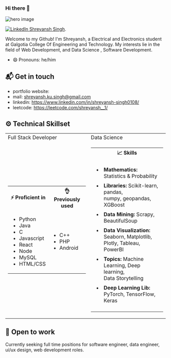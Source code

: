 ### Hi there 👋


![hero image](https://github.com/shresingh05/shresingh05/assets/118585833/aed6b9e9-da94-4281-9b3c-a82dc8b68061)

[![LinkedIn Shreyansh Singh](https://img.shields.io/badge/shresingh05-linkedin-yellow?style=for-the-badge)](https://www.linkedin.com/in/shreyansh-singh0108/).

Welcome to my Github! I'm Shreyansh, a Electrical and Electronics student at Galgotia College Of Engineering and Technology. My interests lie in the field of  Web Development, and Data Science , Software Development.

- 😄 Pronouns: he/him

## 📬 Get in touch

- portfolio website:
- mail: shreyansh.ku.singh@gmail.com
- linkedin: https://www.linkedin.com/in/shreyansh-singh0108/
- leetcode: https://leetcode.com/shreyansh__1/

## ⚙️ Technical Skillset

<!-- new code -->
<table width="100%">
        <tr>
            <td>Full Stack Developer</td>
            <td>Data Science</td>
        </tr>
        <!-- data row -->
        <tr>
            <!-- first data -->
            <td>
                <table>
                <tr>
                    <th> ⚡ Proficient in</th>
                    <th> 👌 Previously used</th>
                </tr>
                <tr>
                    <td>
                        <ul>
                            <li>Python</li>
                            <li>Java</li>
                            <li>C</li>
                            <li>Javascript</li>
                            <li>React</li>
                            <li>Node</li>
                            <li>MySQL</li>
                            <li>HTML/CSS</li>
                        </ul>
                    </td>
                    <td>
                        <ul>
                            <li>C++</li>
                            <li>PHP</li>
                            <li>Android</li>
                        </ul>
                    </td>
                </tr>
                </table>
            </td>
            <!-- second data -->
            <td>
                <table>
                <tr>
                    <th> 📈 Skills</th>
                </tr>
                <tr>
                    <td>
                        <ul>
                            <li style="padding:5px"><b>Mathematics:</b> Statistics & Probability</li>
                            <li style="padding:5px"><b>Libraries:</b> Scikit-learn, pandas,<br> numpy, geopandas, XGBoost</li>
                            <li style="padding:5px"><b>Data Mining:</b> Scrapy, BeautifulSoup</li>
                            <li style="padding:5px"><b>Data Visualization:</b> Seaborn, Matplotlib,<br> Plotly, Tableau, PowerBI</li>
                            <li style="padding:5px"><b>Topics:</b> Machine Learning, Deep learning,<br> Data Storytelling</li>
                            <li style="padding:5px"><b>Deep Learning Lib:</b> PyTorch, TensorFlow, Keras</li>
                        </ul>
                    </td>
                </tr>
                </table>
            </td>
        </tr>
    </table>

## 🤝 Open to work

Currently seeking full time positions for software engineer, data engineer, ui/ux design, web development roles.
